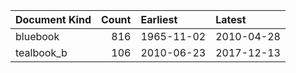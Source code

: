 | Document Kind   |   Count | Earliest   | Latest     |
|:----------------|--------:|:-----------|:-----------|
| bluebook        |     816 | 1965-11-02 | 2010-04-28 |
| tealbook_b      |     106 | 2010-06-23 | 2017-12-13 |